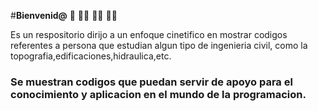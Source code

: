 #**Bienvenid@** 👋 👨‍💻 🧑‍💻 👩‍💻

Es un respositorio dirijo a un enfoque cinetifico en mostrar codigos referentes a persona que estudian algun tipo de ingenieria civil, como la topografia,edificaciones,hidraulica,etc.
### Se muestran codigos que puedan servir de apoyo para el conocimiento y aplicacion en el mundo de la programacion.

<!--
**Desarrollador0035/Desarrollador0035** is a ✨ _special_ ✨ repository because its `README.md` (this file) appears on your GitHub profile.

Here are some ideas to get you started:

 🔭 I’m currently working on ...
 🌱 I’m currently learning ...
 👯 I’m looking to collaborate on ...
- 🤔 I’m looking for help with ...
- 💬 Ask me about ...
- 📫 How to reach me: ...
- 😄 Pronouns: ...
- ⚡ Fun fact: ...
-->
